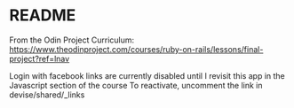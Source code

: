 # README

From the Odin Project Curriculum:
https://www.theodinproject.com/courses/ruby-on-rails/lessons/final-project?ref=lnav

Login with facebook links are currently disabled until I revisit this app in the Javascript section of the course
To reactivate, uncomment the link in devise/shared/_links